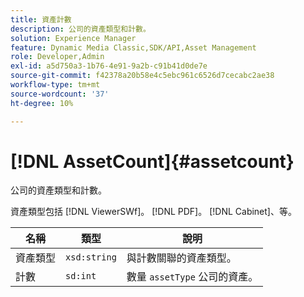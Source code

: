 ```yaml
---
title: 資產計數
description: 公司的資產類型和計數。
solution: Experience Manager
feature: Dynamic Media Classic,SDK/API,Asset Management
role: Developer,Admin
exl-id: a5d750a3-1b76-4e91-9a2b-c91b41d0de7e
source-git-commit: f42378a20b58e4c5ebc961c6526d7cecabc2ae38
workflow-type: tm+mt
source-wordcount: '37'
ht-degree: 10%

---
```


# [!DNL AssetCount]{#assetcount}

公司的資產類型和計數。

資產類型包括 [!DNL ViewerSWf]。 [!DNL PDF]。 [!DNL Cabinet]、等。

| 名稱 | 類型 | 說明 |
|---|---|---|
| 資產類型 | `xsd:string` | 與計數關聯的資產類型。 |
| 計數 | `sd:int` | 數量 `assetType` 公司的資產。 |
